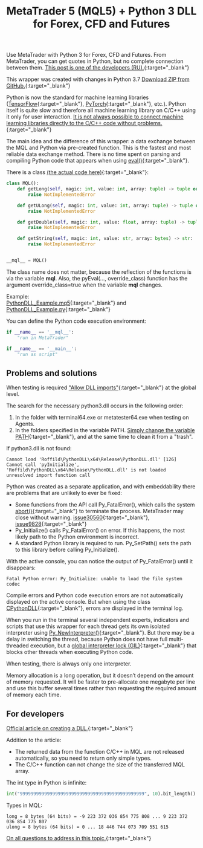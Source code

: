 ﻿---
pgtitle: MetaTrader 5 (MQL5) + Python 3 DLL
title: MetaTrader 5 (MQL5) + Python 3 DLL for Forex, CFD and Futures
description: A data exchange between the MQL and Python via pre-created function.
---
Use MetaTrader with Python 3 for Forex, CFD and Futures.
From MetaTrader, you can get quotes in Python, but no complete connection between them.
[This post is one of the developers (RU).](https://www.mql5.com/ru/forum/306688/page4#comment_10973513){:target="_blank"}

This wrapper was created with changes in Python 3.7
[Download ZIP from GitHub.](https://github.com/Roffild/RoffildLibrary/archive/master.zip){:target="_blank"}

Python is now the standard for machine learning libraries ([TensorFlow](https://www.tensorflow.org/){:target="_blank"}, [PyTorch](https://pytorch.org/){:target="_blank"}, etc.).
Python itself is quite slow and therefore all machine learning library on C/C++ using it only for user interaction.
[It is not always possible to connect machine learning libraries directly to the C/C++ code without problems.](https://github.com/tensorflow/tensorflow/issues/22338){:target="_blank"}

The main idea and the difference of this wrapper: a data exchange between the MQL and Python via pre-created function.
This is the fastest and most reliable data exchange method.
There is no time spent on parsing and compiling Python code that appears when using [eval()](https://docs.python.org/3/library/functions.html#eval){:target="_blank"}.

There is a class [(the actual code here)](https://github.com/Roffild/RoffildLibrary/blob/master/Libraries/Roffild/PythonDLL/start.py){:target="_blank"}:
```python
class MQL():
    def getLong(self, magic: int, value: int, array: tuple) -> tuple or list:
        raise NotImplementedError

    def getULong(self, magic: int, value: int, array: tuple) -> tuple or list:
        raise NotImplementedError

    def getDouble(self, magic: int, value: float, array: tuple) -> tuple or list:
        raise NotImplementedError

    def getString(self, magic: int, value: str, array: bytes) -> str:
        raise NotImplementedError


__mql__ = MQL()
```
The class name does not matter, because the reflection of the functions is via the variable __mql__.
Also, the pyEval(..., override_class) function has the argument override_class=true when the variable __mql__ changes.

Example:<br/>
[PythonDLL_Example.mq5](https://github.com/Roffild/RoffildLibrary/blob/master/Experts/Roffild/Examples/PythonDLL_Example.mq5){:target="_blank"} and
[PythonDLL_Example.py](https://github.com/Roffild/RoffildLibrary/blob/master/Experts/Roffild/Examples/PythonDLL_Example.py){:target="_blank"}

You can define the Python code execution environment:
```python
if __name__ == '__mql__':
    "run in MetaTrader"

if __name__ == '__main__':
    "run as script"
```

## Problems and solutions

When testing is required ["Allow DLL imports"](https://www.metatrader5.com/en/terminal/help/startworking/settings#ea){:target="_blank"} at the global level.

The search for the necessary python3.dll occurs in the following order:
1. In the folder with terminal64.exe or metatester64.exe when testing on Agents.
2. In the folders specified in the variable PATH.
[Simply change the variable PATH](https://www.google.com/search?q=windows+path+environment+variable){:target="_blank"}, and at the same time to clean it from a "trash".

If python3.dll is not found:
```
Cannot load 'Roffild\PythonDLL\x64\Release\PythonDLL.dll' [126]
Cannot call 'pyInitialize', 'Roffild\PythonDLL\x64\Release\PythonDLL.dll' is not loaded
unresolved import function call
```

Python was created as a separate application, and with embeddability there are problems that are unlikely to ever be fixed:
* Some functions from the API call Py_FatalError(), which calls the system [abort()](https://docs.microsoft.com/cpp/c-runtime-library/reference/abort){:target="_blank"} to terminate the process. MetaTrader may close without warning. [issue30560](https://bugs.python.org/issue30560){:target="_blank"}, [issue9828](https://bugs.python.org/issue9828){:target="_blank"}
* Py_Initialize() calls Py_FatalError() on error. If this happens, the most likely path to the Python environment is incorrect.
* A standard Python library is required to run. Py_SetPath() sets the path to this library before calling Py_Initialize().

With the active console, you can notice the output of Py_FatalError() until it disappears:
```
Fatal Python error: Py_Initialize: unable to load the file system codec
```

Compile errors and Python code execution errors are not automatically displayed on the active console.
But when using the class [CPythonDLL](https://github.com/Roffild/RoffildLibrary/blob/master/Include/Roffild/PythonDLL.mqh){:target="_blank"}, errors are displayed in the terminal log.

When you run in the terminal several independent experts, indicators and scripts that use this wrapper for each thread gets its own isolated interpreter using [Py_NewInterpreter()](https://docs.python.org/3/c-api/init.html#c.Py_NewInterpreter){:target="_blank"}.
But there may be a delay in switching the thread, because Python does not have full multi-threaded execution, but a [global interpreter lock (GIL)](https://docs.python.org/3/glossary.html#term-global-interpreter-lock){:target="_blank"} that blocks other threads when executing Python code.

When testing, there is always only one interpreter.

Memory allocation is a long operation, but it doesn’t depend on the amount of memory requested.
It will be faster to pre-allocate one megabyte per line and use this buffer several times rather than requesting the required amount of memory each time.

## For developers

[Official article on creating a DLL.](https://www.mql5.com/en/articles/18){:target="_blank"}

Addition to the article:
* The returned data from the function C/C++ in MQL are not released automatically, so you need to return only simple types.
* The C/C++ function can not change the size of the transferred MQL array.

The int type in Python is infinite:
```python
int("9999999999999999999999999999999999999999999999", 10).bit_length() == 153
```

Types in MQL:
```
long = 8 bytes (64 bits) = -9 223 372 036 854 775 808 ... 9 223 372 036 854 775 807
ulong = 8 bytes (64 bits) = 0 ... 18 446 744 073 709 551 615
```

[On all questions to address in this topic.](https://www.mql5.com/en/forum/247134){:target="_blank"}

